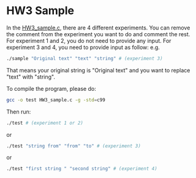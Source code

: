 # HW3 Sample

In the [HW3_sample.c](HW3_sample.c), there are 4 different experiments. You can remove the comment from the experiment you want to do and comment the rest. For experiment 1 and 2, you do not need to provide any input. For experiment 3 and 4, you need to provide input as follow:
e.g.

```sh
./sample "Original text" "text" "string" # (experiment 3)
```

That means your original string is "Original text" and you want to replace "text" with "string".

To compile the program, please do:

```sh
gcc -o test HW3_sample.c -g -std=c99
```

Then run:

```sh
./test # (experiment 1 or 2)
```

or

```sh
./test "string from" "from" "to" # (experiment 3)
```

or

```sh
./test "first string " "second string" # (experiment 4)
```
